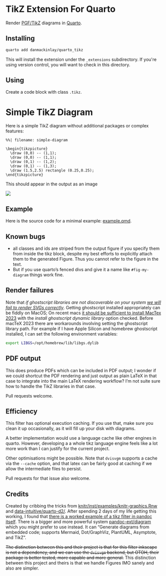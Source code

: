 # TikZ Extension For Quarto

Render [PGF/TikZ](https://en.wikipedia.org/wiki/PGF/TikZ) diagrams in [Quarto](https://quarto.org/).

## Installing

```bash
quarto add danmackinlay/quarto_tikz
```

This will install the extension under the `_extensions` subdirectory.
If you're using version control, you will want to check in this directory.

## Using

Create a code block with class `.tikz`.

# Simple TikZ Diagram

Here is a simple TikZ diagram without additional packages or complex features:

```{.tikz}
%%| filename: simple-diagram

\begin{tikzpicture}
  \draw (0,0) -- (1,1);
  \draw (0,0) -- (1,1);
  \draw (0,1) -- (1,2);
  \draw (0,1) -- (1,3);
  \draw (1.5,2.5) rectangle (0.25,0.25);
\end{tikzpicture}
```

This should appear in the output as an image

![](/images/simple-diagram.svg)

## Example

Here is the source code for a minimal example: [example.qmd](example.qmd).

## Known bugs

- all classes and ids are striped from the output figure if you specify them from inside the tikz block, despite my best efforts to explicitly attach them to the generated Figure.
  Thus you cannot refer to the figure in the text.
- But if you use quarto’s fenced divs and give it a name like `#fig-my-diagram` things work fine.

## Render failures

Note that _if ghostscript libraries are not discoverable on your system [we will fail to render SVGs correctly](https://dvisvgm.de/FAQ/)_.
Getting ghostscript installed appropriately can be fiddly on MacOS;
On recent macs [it should be sufficient to install MacTex 2023](https://tex.stackexchange.com/a/663229) with the _install ghostscript dynamic library_ option checked.
Before macTeX 2023 there are workarounds involving setting the ghostscript library path.
For example if I have Apple Silicon and homebrew ghostscript installed, I can set the following environment variables:

```bash
export LIBGS=/opt/homebrew/lib/libgs.dylib
```

## PDF output

This does produce PDFs which can be included in PDF output; I wonder if we could shortcut the PDF rendering and just output as plain LaTeX in that case to integrate into the main LaTeX rendering workflow?
I’m not suite sure how to handle the TikZ libraries in that case.

Pull requests welcome.

## Efficiency

This filter has optional execution caching.
If you use that, make sure you clean it up occasionally, as it will fill up your disk with diagrams.

A better implementation would use a language cache like other engines in quarto.
However, developing a a whole tikz language engine feels like a lot more work than I can justify for the current project.

Other optimisations might be possible.
Note that `dvisvgm` supports a cache via the `--cache` option, and that latex can be fairly good at caching if we allow the intermediate files to persist.

Pull requests for that issue also welcome.

## Credits

Created by cribbing the tricks from [knitr/inst/examples/knitr-graphics.Rnw ](https://github.com/yihui/knitr/blob/master/R/engine.R#L348) and [data-intuitive/quarto-d2/](https://github.com/data-intuitive/quarto-d2/).
After spending 2 days of my life getting this working, I found that [there is a worked example of a tikz filter in pandoc itself](https://pandoc.org/lua-filters.html#building-images-with-tikz).
There is a bigger and more powerful system [pandoc-ext/diagram](https://github.com/pandoc-ext/diagram/tree/main) which you might prefer to use instead.
It can “Generate diagrams from embedded code; supports Mermaid, Dot/GraphViz, PlantUML, Asymptote, and TikZ”.

~~The distinction between this and their project is that for this filter inkscape is not a dependency, and we can use the `dvisvgm` backend, but OTOH, their package is better tested, more capable and more general.~~
This distinction between this project and theirs is that we handle Figures IMO sanely and also are simpler.
